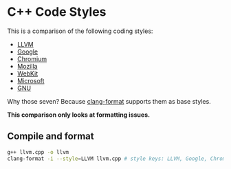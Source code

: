 # C++ Code Styles

This is a comparison of the following coding styles:

- [LLVM](http://llvm.org/docs/CodingStandards.html)
- [Google](https://google.github.io/styleguide/cppguide.html)
- [Chromium](http://www.chromium.org/developers/coding-style)
- [Mozilla](https://firefox-source-docs.mozilla.org/code-quality/coding-style/coding_style_cpp.html)
- [WebKit](http://www.webkit.org/coding/coding-style.html)
- [Microsoft](https://docs.microsoft.com/en-us/visualstudio/ide/editorconfig-code-style-settings-reference?view=vs-2019)
- [GNU](https://www.gnu.org/prep/standards/standards.html)

Why those seven? Because [clang-format](http://clang.llvm.org/docs/ClangFormat.html) supports them as base styles.

**This comparison only looks at formatting issues.**

## Compile and format

```bash
g++ llvm.cpp -o llvm
clang-format -i --style=LLVM llvm.cpp # style keys: LLVM, Google, Chromium, Mozilla, WebKit
```

